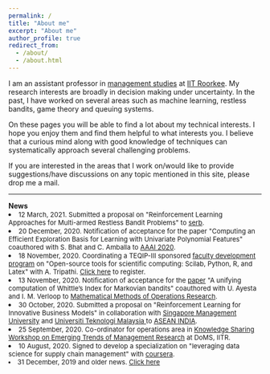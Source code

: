 ```yaml
---
permalink: /
title: "About me"
excerpt: "About me"
author_profile: true
redirect_from: 
  - /about/
  - /about.html
---
```

    
    
 <p>I am an assistant professor in <a href = "https://www.iitr.ac.in/departments/DM/" target="_blank">management studies</a>  at <a href = "https://www.iitr.ac.in/" target="_blank">IIT Roorkee</a>. My research interests are broadly in decision making under uncertainty. In the past, I have worked on several areas such as machine learning, restless bandits, game theory and queuing systems. </p>

<p>On these pages you will be able to find a lot about my technical interests. I hope you enjoy them and find them helpful to what interests you. I believe that a curious mind along with good knowledge of techniques can systematically approach several challenging problems. </p> 

<p>If you are interested in the areas that I work on/would like to provide suggestions/have discussions on any topic mentioned in this site, please drop me  a mail.</p>

<hr>
<b>News</b>


<li> <font size="2">12 March, 2021. Submitted a proposal on "Reinforcement Learning Approaches for Multi-armed
Restless Bandit Problems" to <a href = "https://serbonline.in" target="_blank">serb</a>.</font></li> 


<li> <font size="2">20 December, 2020. Notification of acceptance for the paper "Computing an Efficient Exploration Basis for Learning with Univariate Polynomial Features" coauthored with S. Bhat and C. Amballa to <a href = "https://aaai.org/Conferences/AAAI-20/" target="_blank">AAAI 2020</a>.</font></li>


<li> <font size="2"> 18 November, 2020. Coordinating a TEQIP-III sponsored <a href = "https://drive.google.com/file/d/16-nOEuUeFmZNfU8ciNS6rqQsnaii7Bzm/view?usp=sharing" target="_blank">faculty development program</a> on "Open-source tools for scientific
computing: Scilab, Python, R, and Latex" with A. Tripathi. <a href = "https://docs.google.com/forms/d/e/1FAIpQLSeGfxU0sMHLiXazPmvTTW8Igll9H-5enJHAuv_eXuR0i_QGmA/viewform?usp=sf_link" target="_blank">Click here</a> to register.</font></li>



<li> <font size="2">13 November, 2020. Notification of acceptance for the <a href = "https://link.springer.com/article/10.1007/s00186-020-00731-9" target="_blank">paper</a> "A unifying computation of Whittle’s Index for Markovian bandits" coauthored with U. Ayesta and I. M. Verloop to <a href = "https://www.springer.com/mathematics/journal/186" target="_blank">Mathematical Methods of Operations Research</a>.</font></li>


<li> <font size="2">30 October, 2020. Submitted a proposal on "Reinforcement Learning for Innovative Business Models" in collaboration with <a href = "
https://www.smu.edu.sg/" target="_blank">Singapore Management University</a> and <a href = "
https://www.smu.edu.sg/" target="_blank">Universiti Teknologi Malaysia
</a> to <a href = "https://aistic.gov.in/ASEAN/aistdfCollaborative" target="_blank">ASEAN INDIA</a>.</font></li>


<li> <font size="2">25 September, 2020. Co-ordinator for operations area in <a href = "https://sites.google.com/view/etmr2020/home" target="_blank">Knowledge Sharing Workshop on Emerging Trends of Management Research</a> at DoMS, IITR. 

<li> <font size="2">10 August, 2020. Signed to develop a specialization on "leveraging data science for supply chain management" with <a href = "https://www.coursera.org/" target="_blank">coursera</a>.</font></li>

<li> <font size="2">31 December, 2019 and older news. <a href="/markdown/oldnews.html">Click here</a></font></li>

